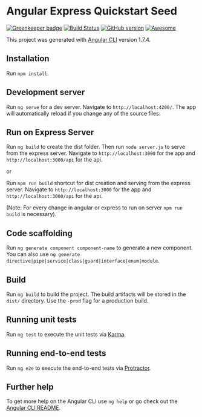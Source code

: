 # Angular Express Quickstart Seed 

[![Greenkeeper badge](https://badges.greenkeeper.io/Humadroid/Angular-Express-Quickstart.svg)](https://greenkeeper.io/)
[![Build Status](https://travis-ci.org/Humadroid/Angular-Express-Quickstart.svg?branch=master)](https://travis-ci.org/Humadroid/Angular-Express-Quickstart)
[![GitHub version](https://badge.fury.io/gh/Humadroid%2FAngular-Express-Quickstart.svg)](https://badge.fury.io/gh/Humadroid%2FAngular-Express-Quickstart)
[![Awesome](https://cdn.rawgit.com/sindresorhus/awesome/d7305f38d29fed78fa85652e3a63e154dd8e8829/media/badge.svg)](https://github.com/Humadroid/Angular-Express-Quickstart)

This project was generated with [Angular CLI](https://github.com/angular/angular-cli) version 1.7.4.

## Installation

Run `npm install`. 

## Development server

Run `ng serve` for a dev server. Navigate to `http://localhost:4200/`. The app will automatically reload if you change any of the source files.

## Run on Express Server

Run `ng build` to create the dist folder. Then run `node server.js` to serve from the express server.
Navigate to `http://localhost:3000` for the app and `http://localhost:3000/api` for the api.

or 

Run `npm run build` shortcut for dist creation and serving from the express server. Navigate to `http://localhost:3000` for the app and `http://localhost:3000/api` for the api.

(Note: For every change in angular or express to run on server `npm run build` is necessary).

## Code scaffolding

Run `ng generate component component-name` to generate a new component. You can also use `ng generate directive|pipe|service|class|guard|interface|enum|module`.

## Build

Run `ng build` to build the project. The build artifacts will be stored in the `dist/` directory. Use the `-prod` flag for a production build.

## Running unit tests

Run `ng test` to execute the unit tests via [Karma](https://karma-runner.github.io).

## Running end-to-end tests

Run `ng e2e` to execute the end-to-end tests via [Protractor](http://www.protractortest.org/).

## Further help

To get more help on the Angular CLI use `ng help` or go check out the [Angular CLI README](https://github.com/angular/angular-cli/blob/master/README.md).
